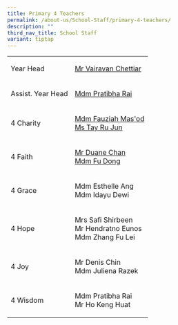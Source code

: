 ```yaml
---
title: Primary 4 Teachers
permalink: /about-us/School-Staff/primary-4-teachers/
description: ""
third_nav_title: School Staff
variant: tiptap
---
```

<table>
<tbody>
<tr>
<td rowspan="1" colspan="1">
<p>Year Head</p>
</td>
<td rowspan="1" colspan="1">
<p><a href="vairavan_uthaman@moe.edu.sg" rel="noopener noreferrer nofollow" target="_blank">Mr Vairavan Chettiar</a>
</p>
</td>
</tr>
<tr>
<td rowspan="1" colspan="1">
<p>Assist. Year Head</p>
</td>
<td rowspan="1" colspan="1">
<p><a href="pratibha_rai_matuk_rai@moe.edu.sg" rel="noopener noreferrer nofollow" target="_blank">Mdm Pratibha Rai</a>
</p>
</td>
</tr>
<tr>
<td rowspan="1" colspan="1">
<p>4 Charity</p>
</td>
<td rowspan="1" colspan="1">
<p><a href="fauziah_masod@moe.edu.sg" rel="noopener noreferrer nofollow" target="_blank">Mdm&nbsp;Fauziah&nbsp;Mas'od</a> 
<br><a href="tay_ru_jun@moe.edu.sg" rel="noopener noreferrer nofollow" target="_blank">Ms&nbsp;Tay Ru Jun</a>
</p>
</td>
</tr>
<tr>
<td rowspan="1" colspan="1">
<p>4 Faith</p>
</td>
<td rowspan="1" colspan="1">
<p><a href="duane_chan_xin_jie@moe.edu.sg" rel="noopener noreferrer nofollow" target="_blank">Mr&nbsp;Duane&nbsp;Chan</a> 
<br><a href="fu_dong@moe.edu.sg" rel="noopener noreferrer nofollow" target="_blank">Mdm&nbsp;Fu Dong</a>
<br>
</p>
</td>
</tr>
<tr>
<td rowspan="1" colspan="1">
<p>4 Grace</p>
</td>
<td rowspan="1" colspan="1">
<p>Mdm&nbsp;Esthelle&nbsp;Ang
<br>Mdm&nbsp;Idayu&nbsp;Dewi</p>
</td>
</tr>
<tr>
<td rowspan="1" colspan="1">
<p>4 Hope</p>
</td>
<td rowspan="1" colspan="1">
<p>Mrs Safi Shirbeen
<br>Mr Hendratno Eunos
<br>Mdm&nbsp;Zhang Fu Lei</p>
</td>
</tr>
<tr>
<td rowspan="1" colspan="1">
<p>4 Joy</p>
</td>
<td rowspan="1" colspan="1">
<p>Mr Denis&nbsp;Chin
<br>Mdm Juliena Razek</p>
</td>
</tr>
<tr>
<td rowspan="1" colspan="1">
<p>4 Wisdom</p>
</td>
<td rowspan="1" colspan="1">
<p>Mdm&nbsp;Pratibha&nbsp;Rai
<br>Mr&nbsp;Ho Keng Huat</p>
</td>
</tr>
</tbody>
</table>
<p></p>